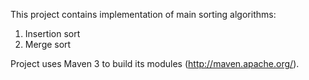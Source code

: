 This project contains implementation of main sorting algorithms:

1. Insertion sort
2. Merge sort

Project uses Maven 3 to build its modules (http://maven.apache.org/).
